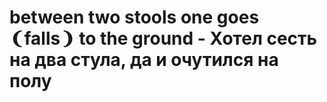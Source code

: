 # between two stools one goes ❨falls❩ to the ground - Хотел сесть на два стула, да и очутился на полу
